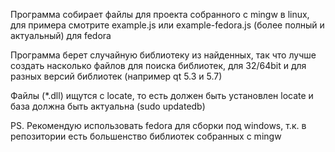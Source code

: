 Программа собирает файлы для проекта собранного с mingw в linux, для примера смотрите example.js или example-fedora.js (более полный и актуальный) для fedora

Программа берет случайную библиотеку из найденных, так что лучше создать насколько файлов для поиска библиотек, для 32/64bit и для разных версий библиотек (например qt 5.3 и 5.7)

Файлы (*.dll) ищутся с locate, то есть должен быть установлен locate и база должна быть актуальна (sudo updatedb)

PS. Рекомендую использовать fedora для сборки под windows, т.к. в репозитории есть большенство библиотек собранных с mingw
